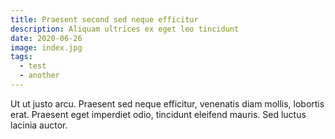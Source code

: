 ```yaml
---
title: Praesent second sed neque efficitur
description: Aliquam ultrices ex eget leo tincidunt
date: 2020-06-26
image: index.jpg
tags:
  - test
  - another
---
```


Ut ut justo arcu. Praesent sed neque efficitur,
venenatis diam mollis, lobortis erat. Praesent eget
imperdiet odio, tincidunt eleifend mauris. Sed luctus lacinia auctor.
